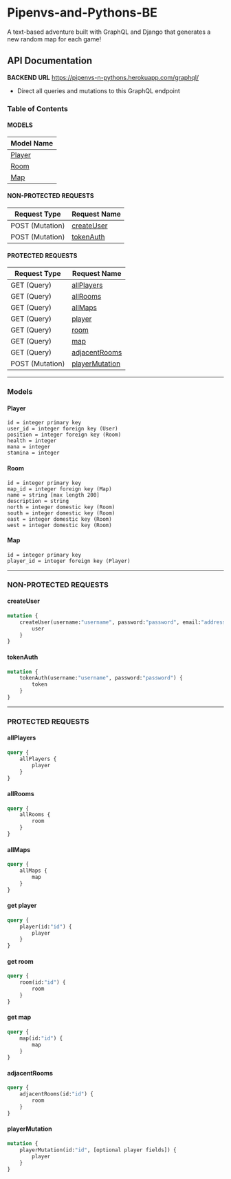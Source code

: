 # Pipenvs-and-Pythons-BE

A text-based adventure built with GraphQL and Django that generates a new random map for each game!

## **API Documentation**
**BACKEND URL** https://pipenvs-n-pythons.herokuapp.com/graphql/
- Direct all queries and mutations to this GraphQL endpoint
### **Table of Contents**

#### MODELS

| Model Name |
|------------|
| [Player](#Player)     |
| [Room](#Room)       |
| [Map](#Map)        |

#### NON-PROTECTED REQUESTS

| Request Type    | Request Name |
|-----------------|--------------|
| POST (Mutation) | [createUser](#createUser)   |
| POST (Mutation) | [tokenAuth](#tokenAuth)    |

#### PROTECTED REQUESTS

| Request Type    | Request Name   |
|-----------------|----------------|
| GET (Query)     | [allPlayers](#allPlayers)     |
| GET (Query)     | [allRooms](#allRooms)       |
| GET (Query)     | [allMaps](#allMaps)        |
| GET (Query)     | [player](#get-player)         |
| GET (Query)     | [room](#get-room)           |
| GET (Query)     | [map](#get-map)            |
| GET (Query)     | [adjacentRooms](#adjacentRooms)  |
| POST (Mutation) | [playerMutation](#playerMutation) |

---

### Models

#### Player

```
id = integer primary key
user_id = integer foreign key (User)
position = integer foreign key (Room)
health = integer
mana = integer
stamina = integer
```

#### Room

```
id = integer primary key
map_id = integer foreign key (Map)
name = string [max length 200]
description = string
north = integer domestic key (Room)
south = integer domestic key (Room)
east = integer domestic key (Room)
west = integer domestic key (Room)
```

#### Map

```
id = integer primary key
player_id = integer foreign key (Player)
```

---

### NON-PROTECTED REQUESTS

#### createUser

```graphql
mutation {
    createUser(username:"username", password:"password", email:"address@mail.com") {
        user
    }
}
```

#### tokenAuth

```graphql
mutation {
    tokenAuth(username:"username", password:"password") {
        token
    }
}
```

---

### PROTECTED REQUESTS

#### allPlayers

```graphql
query {
    allPlayers {
        player
    }
}
```

#### allRooms

```graphql
query {
    allRooms {
        room
    }
}
```

#### allMaps

```graphql
query {
    allMaps {
        map
    }
}
```

#### get player

```graphql
query {
    player(id:"id") {
        player
    }
}
```

#### get room

```graphql
query {
    room(id:"id") {
        room
    }
}
```

#### get map

```graphql
query {
    map(id:"id") {
        map
    }
}
```

#### adjacentRooms

```graphql
query {
    adjacentRooms(id:"id") {
        room
    }
}
```

#### playerMutation

```graphql
mutation {
    playerMutation(id:"id", [optional player fields]) {
        player
    }
}
```
